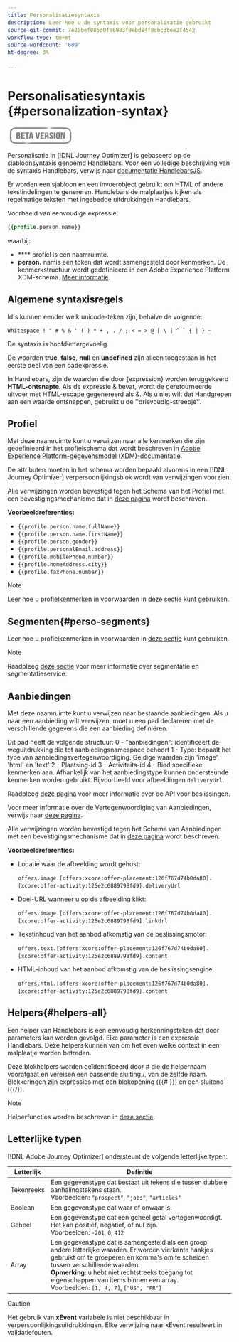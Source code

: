 ```yaml
---
title: Personalisatiesyntaxis
description: Leer hoe u de syntaxis voor personalisatie gebruikt
source-git-commit: 7e20bef085d0fa6983f9ebd84f8cbc3bee2f4542
workflow-type: tm+mt
source-wordcount: '609'
ht-degree: 3%

---
```


# Personalisatiesyntaxis {#personalization-syntax}

![](../assets/do-not-localize/badge.png)

Personalisatie in [!DNL Journey Optimizer] is gebaseerd op de sjabloonsyntaxis genoemd Handlebars.
Voor een volledige beschrijving van de syntaxis Handlebars, verwijs naar [documentatie HandlebarsJS](https://handlebarsjs.com/).

Er worden een sjabloon en een invoerobject gebruikt om HTML of andere tekstindelingen te genereren. Handlebars de malplaatjes kijken als regelmatige teksten met ingebedde uitdrukkingen Handlebars.

Voorbeeld van eenvoudige expressie:

```sql
{{profile.person.name}}
```

waarbij:

* **** profiel is een naamruimte.
* **person.** namis een token dat wordt samengesteld door kenmerken. De kenmerkstructuur wordt gedefinieerd in een Adobe Experience Platform XDM-schema. [Meer informatie](https://experienceleague.adobe.com/docs/experience-platform/xdm/home.html?lang=nl).

## Algemene syntaxisregels

Id&#39;s kunnen eender welk unicode-teken zijn, behalve de volgende:

```
Whitespace ! " # % & ' ( ) * + , . / ; < = > @ [ \ ] ^ ` { | } ~
```

De syntaxis is hoofdlettergevoelig.

De woorden **true**, **false**, **null** en **undefined** zijn alleen toegestaan in het eerste deel van een padexpressie.

In Handlebars, zijn de waarden die door {expression} worden teruggekeerd **HTML-ontsnapte**. Als de expressie &amp; bevat, wordt de geretourneerde uitvoer met HTML-escape gegenereerd als &amp;. Als u niet wilt dat Handgrepen aan een waarde ontsnappen, gebruikt u de &#39;&#39;drievoudig-streepje&#39;&#39;.

## Profiel

Met deze naamruimte kunt u verwijzen naar alle kenmerken die zijn gedefinieerd in het profielschema dat wordt beschreven in [Adobe Experience Platform-gegevensmodel (XDM)-documentatie](https://experienceleague.adobe.com/docs/experience-platform/xdm/home.html).

De attributen moeten in het schema worden bepaald alvorens in een [!DNL Journey Optimizer] verpersoonlijkingsblok wordt van verwijzingen voorzien.

Alle verwijzingen worden bevestigd tegen het Schema van het Profiel met een bevestigingsmechanisme dat in [deze pagina](personalization-validation.md) wordt beschreven.

**Voorbeeldreferenties:**

* ```{{profile.person.name.fullName}}```
* ```{{profile.person.name.firstName}}```
* ```{{profile.person.gender}}```
* ```{{profile.personalEmail.address}}```
* ```{{profile.mobilePhone.number}}```
* ```{{profile.homeAddress.city}}```
* ```{{profile.faxPhone.number}}```

>[!NOTE]
>
>Leer hoe u profielkenmerken in voorwaarden in [deze sectie](functions/helpers.md#if-function) kunt gebruiken.

## Segmenten{#perso-segments}

Leer hoe u profielkenmerken in voorwaarden in [deze sectie](functions/helpers.md#if-function) kunt gebruiken.

>[!NOTE]
>Raadpleeg [deze sectie](../segment/about-segments.md) voor meer informatie over segmentatie en segmentatieservice.


## Aanbiedingen

Met deze naamruimte kunt u verwijzen naar bestaande aanbiedingen.
Als u naar een aanbieding wilt verwijzen, moet u een pad declareren met de verschillende gegevens die een aanbieding definiëren.

Dit pad heeft de volgende structuur:
0 - &quot;aanbiedingen&quot;: identificeert de weguitdrukking die tot aanbiedingsnamespace behoort
1 - Type: bepaalt het type van aanbiedingsvertegenwoordiging. Geldige waarden zijn &#39;image&#39;, &#39;html&#39; en &#39;text&#39;
2 - Plaatsing-id
3 - Activiteits-id
4 - Bied specifieke kenmerken aan. Afhankelijk van het aanbiedingstype kunnen ondersteunde kenmerken worden gebruikt. Bijvoorbeeld voor afbeeldingen `deliveryUrl`.

Raadpleeg [deze pagina](https://experienceleague.adobe.com/docs/offer-decisioning/using/api-reference/offer-delivery/deliver-offers.html?lang=en#deliver-offers-using-the-decisions-api) voor meer informatie over de API voor beslissingen.

Voor meer informatie over de Vertegenwoordiging van Aanbiedingen, verwijs naar [deze pagina](https://experienceleague.adobe.com/docs/offer-decisioning/using/api-reference/offer-delivery/deliver-offers.html?lang=en#accept-and-content-type-headers).

Alle verwijzingen worden bevestigd tegen het Schema van Aanbiedingen met een bevestigingsmechanisme dat in [deze pagina](personalization-validation.md) wordt beschreven.

**Voorbeeldreferenties:**

* Locatie waar de afbeelding wordt gehost:

   ```offers.image.[offers:xcore:offer-placement:126f767d74b0da80].[xcore:offer-activity:125e2c6889798fd9].deliveryUrl```

* Doel-URL wanneer u op de afbeelding klikt:

   ```offers.image.[offers:xcore:offer-placement:126f767d74b0da80].[xcore:offer-activity:125e2c6889798fd9].linkUrl```

* Tekstinhoud van het aanbod afkomstig van de beslissingsmotor:

   ```offers.text.[offers:xcore:offer-placement:126f767d74b0da80].[xcore:offer-activity:125e2c6889798fd9].content```

* HTML-inhoud van het aanbod afkomstig van de beslissingsengine:

   ```offers.html.[offers:xcore:offer-placement:126f767d74b0da80].[xcore:offer-activity:125e2c6889798fd9].content```


## Helpers{#helpers-all}

Een helper van Handlebars is een eenvoudig herkenningsteken dat door parameters kan worden gevolgd.
Elke parameter is een expressie Handlebars. Deze helpers kunnen van om het even welke context in een malplaatje worden betreden.

Deze blokhelpers worden geïdentificeerd door # die de helpernaam voorafgaat en vereisen een passende sluiting /, van de zelfde naam.
Blokkeringen zijn expressies met een blokopening ({{# }}) en een sluitend ({{/}).


>[!NOTE]
>
>Helperfuncties worden beschreven in [deze sectie](functions/helpers.md).


## Letterlijke typen

[!DNL Adobe Journey Optimizer] ondersteunt de volgende letterlijke typen:

| Letterlijk | Definitie |
| ------- | ---------- |
| Tekenreeks | Een gegevenstype dat bestaat uit tekens die tussen dubbele aanhalingstekens staan. <br>Voorbeelden: `"prospect"`, `"jobs"`, `"articles"` |
| Boolean | Een gegevenstype dat waar of onwaar is. |
| Geheel | Een gegevenstype dat een geheel getal vertegenwoordigt. Het kan positief, negatief, of nul zijn. <br>Voorbeelden: `-201`, `0`, `412` |
| Array | Een gegevenstype dat is samengesteld als een groep andere letterlijke waarden. Er worden vierkante haakjes gebruikt om te groeperen en komma&#39;s om te scheiden tussen verschillende waarden. <br> **Opmerking:** u hebt niet rechtstreeks toegang tot eigenschappen van items binnen een array. <br> Voorbeelden: `[1, 4, 7]`, `["US", "FR"]` |

>[!CAUTION]
>
>Het gebruik van **xEvent** variabele is niet beschikbaar in verpersoonlijkingsuitdrukkingen. Elke verwijzing naar xEvent resulteert in validatiefouten.
